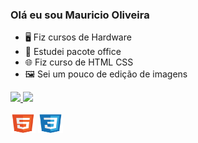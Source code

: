 ### Olá eu sou Mauricio Oliveira

- 🖥 Fiz cursos de Hardware
- 📁 Estudei pacote office
- 🌐 Fiz curso de HTML CSS
- 🖼 Sei um pouco de edição de imagens

<div>
  <a href="https://github.com/Mauricio-Oliveira-01">
    <img height="180em" src="https://github-readme-stats.vercel.app/api?username=Mauricio-Oliveira&include_all_commits=true&show_icons=true&theme=dark&show_owner=true"/>
    <img height="170em" src="https://github-readme-stats.vercel.app/api/top-langs/?username=Mauricio-Oliveira-01&theme=dark&layout=compact"/>
  </a>
</div>

  <div style="display: inline_block"><br>
  <img align="center" alt="Maurico-HTML" height="30" width="40" src="https://raw.githubusercontent.com/devicons/devicon/master/icons/html5/html5-original.svg">
  <img align="center" alt="Mauricio-CSS" height="30" width="40" src="https://raw.githubusercontent.com/devicons/devicon/master/icons/css3/css3-original.svg">
</div>
